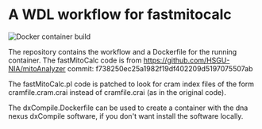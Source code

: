 # A WDL workflow for fastmitocalc
![Docker container build](https://github.com/achilleasNP/fastmitocalc_workflow/actions/workflows/build-docker-image.yaml/badge.svg)

The repository contains the workflow and a Dockerfile for the running container.
The fastMitoCalc code is from https://github.com/HSGU-NIA/mitoAnalyzer 
commit: f738250ec25a1982f19df402209d5197075507ab

The fastMitoCalc.pl code is patched to look for cram index files of the form 
cramfile.cram.crai instead of cramfile.crai (as in the original code).

The dxCompile.Dockerfile can be used to create a container with the dna nexus
dxCompile software, if you don't want install the software locally.

